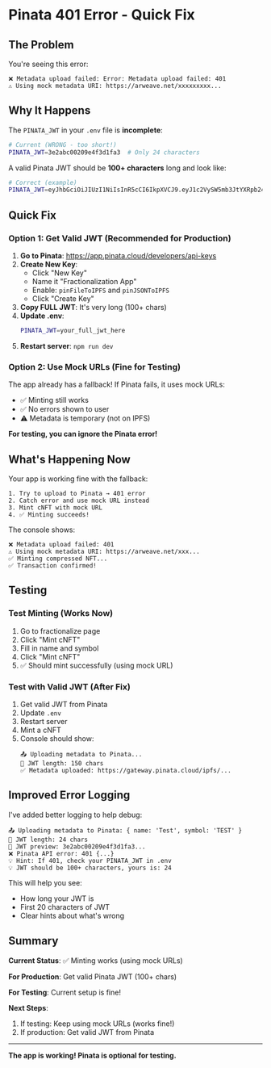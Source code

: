 # Pinata 401 Error - Quick Fix

## The Problem

You're seeing this error:
```
❌ Metadata upload failed: Error: Metadata upload failed: 401
⚠️ Using mock metadata URI: https://arweave.net/xxxxxxxxx...
```

## Why It Happens

The `PINATA_JWT` in your `.env` file is **incomplete**:

```bash
# Current (WRONG - too short!)
PINATA_JWT=3e2abc00209e4f3d1fa3  # Only 24 characters
```

A valid Pinata JWT should be **100+ characters** long and look like:
```bash
# Correct (example)
PINATA_JWT=eyJhbGciOiJIUzI1NiIsInR5cCI6IkpXVCJ9.eyJ1c2VySW5mb3JtYXRpb24iOnsiaWQiOiIxMjM0...
```

## Quick Fix

### Option 1: Get Valid JWT (Recommended for Production)

1. **Go to Pinata**: https://app.pinata.cloud/developers/api-keys
2. **Create New Key**:
   - Click "New Key"
   - Name it "Fractionalization App"
   - Enable: `pinFileToIPFS` and `pinJSONToIPFS`
   - Click "Create Key"
3. **Copy FULL JWT**: It's very long (100+ chars)
4. **Update .env**:
   ```bash
   PINATA_JWT=your_full_jwt_here
   ```
5. **Restart server**: `npm run dev`

### Option 2: Use Mock URLs (Fine for Testing)

The app already has a fallback! If Pinata fails, it uses mock URLs:
- ✅ Minting still works
- ✅ No errors shown to user
- ⚠️ Metadata is temporary (not on IPFS)

**For testing, you can ignore the Pinata error!**

## What's Happening Now

Your app is working fine with the fallback:

```
1. Try to upload to Pinata → 401 error
2. Catch error and use mock URL instead
3. Mint cNFT with mock URL
4. ✅ Minting succeeds!
```

The console shows:
```
❌ Metadata upload failed: 401
⚠️ Using mock metadata URI: https://arweave.net/xxx...
✅ Minting compressed NFT...
✅ Transaction confirmed!
```

## Testing

### Test Minting (Works Now)
1. Go to fractionalize page
2. Click "Mint cNFT"
3. Fill in name and symbol
4. Click "Mint cNFT"
5. ✅ Should mint successfully (using mock URL)

### Test with Valid JWT (After Fix)
1. Get valid JWT from Pinata
2. Update `.env`
3. Restart server
4. Mint a cNFT
5. Console should show:
   ```
   📤 Uploading metadata to Pinata...
   🔑 JWT length: 150 chars
   ✅ Metadata uploaded: https://gateway.pinata.cloud/ipfs/...
   ```

## Improved Error Logging

I've added better logging to help debug:

```
📤 Uploading metadata to Pinata: { name: 'Test', symbol: 'TEST' }
🔑 JWT length: 24 chars
🔑 JWT preview: 3e2abc00209e4f3d1fa3...
❌ Pinata API error: 401 {...}
💡 Hint: If 401, check your PINATA_JWT in .env
💡 JWT should be 100+ characters, yours is: 24
```

This will help you see:
- How long your JWT is
- First 20 characters of JWT
- Clear hints about what's wrong

## Summary

**Current Status**: ✅ Minting works (using mock URLs)

**For Production**: Get valid Pinata JWT (100+ chars)

**For Testing**: Current setup is fine!

**Next Steps**:
1. If testing: Keep using mock URLs (works fine!)
2. If production: Get valid JWT from Pinata

---

**The app is working! Pinata is optional for testing.**
